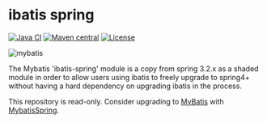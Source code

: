 ibatis spring
=============

[![Java CI](https://github.com/mybatis/ibatis-spring/actions/workflows/ci.yaml/badge.svg)](https://github.com/mybatis/ibatis-spring/actions/workflows/ci.yaml)
[![Maven central](https://maven-badges.herokuapp.com/maven-central/org.mybatis/mybatis-2-spring/badge.svg)](https://maven-badges.herokuapp.com/maven-central/org.mybatis/mybatis-2-spring)
[![License](http://img.shields.io/:license-apache-brightgreen.svg)](http://www.apache.org/licenses/LICENSE-2.0.html)

![mybatis](http://mybatis.github.io/images/mybatis-logo.png)

The Mybatis 'ibatis-spring' module is a copy from spring 3.2.x as a shaded module in order to allow users using ibatis to 
freely upgrade to spring4+ without having a hard dependency on upgrading ibatis in the process.

This repository is read-only. Consider upgrading to [MyBatis](https://github.com/mybatis/mybatis-3) with [MybatisSpring](https://github.com/mybatis/spring).
